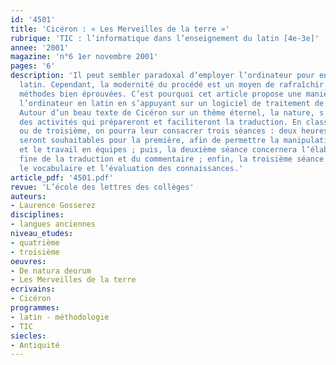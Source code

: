 ```yaml
---
id: '4501'
title: 'Cicéron : « Les Merveilles de la terre »'
rubrique: 'TIC : l’informatique dans l’enseignement du latin [4e-3e]'
annee: '2001'
magazine: 'n°6 1er novembre 2001'
pages: '6'
description: 'Il peut sembler paradoxal d’employer l’ordinateur pour enseigner le
  latin. Cependant, la modernité du procédé est un moyen de rafraîchir d’anciennes
  méthodes bien éprouvées. C’est pourquoi cet article propose une manière simple d’utiliser
  l’ordinateur en latin en s’appuyant sur un logiciel de traitement de texte ordinaire.
  Autour d’un beau texte de Cicéron sur un thème éternel, la nature, s’organiseront
  des activités qui prépareront et faciliteront la traduction. En classe de quatrième
  ou de troisième, on pourra leur consacrer trois séances : deux heures consécutives
  seront souhaitables pour la première, afin de permettre la manipulation du dictionnaire
  et le travail en équipes ; puis, la deuxième séance concernera l’élaboration plus
  fine de la traduction et du commentaire ; enfin, la troisième séance portera sur
  le vocabulaire et l’évaluation des connaissances.'
article_pdf: '4501.pdf'
revue: 'L’école des lettres des collèges'
auteurs:
- Laurence Gosserez
disciplines:
- langues anciennes
niveau_etudes:
- quatrième
- troisième
oeuvres:
- De natura deorum
- Les Merveilles de la terre
ecrivains:
- Cicéron
programmes:
- latin - méthodologie
- TIC
siecles:
- Antiquité
---
```

